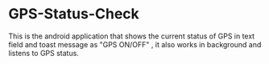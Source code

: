 # GPS-Status-Check
This is the android application that shows the current status of GPS in text field and toast message as "GPS ON/OFF" , 
it also works in background and listens to GPS status.
